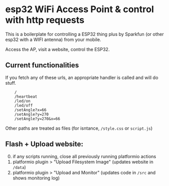 # esp32 WiFi Access Point & control with http requests
This is a boilerplate for controlling a ESP32 thing plus by Sparkfun (or other esp32 with a WIFI antenna) from your mobile.

Access the AP, visit a website, control the ESP32.

## Current functionalities
If you fetch any of these urls, an appropriate handler is called and will do stuff.
```
    /
    /heartbeat
    /led/on
    /led/off
    /setAngle?x=66
    /setAngle?y=270
    /setAngle?y=270&x=66
```

Other paths are treated as files (for isntance, `/style.css` or `script.js`)

## Flash + Upload website:
0. if any scripts running, close all previously running platformio actions
1. platformio plugin > "Upload Filesystem Image" (updates website in `/data`)
2. platformio plugin > "Upload and Monitor" (updates code in `/src` and shows monitoring log)